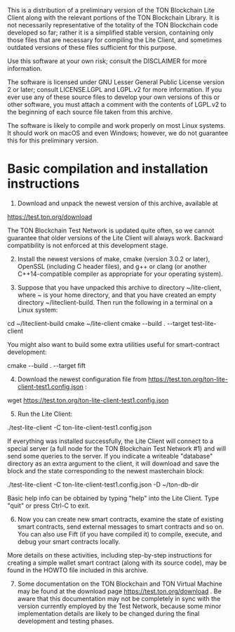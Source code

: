 This is a distribution of a preliminary version of the TON Blockchain Lite Client along with the relevant portions of the TON Blockchain Library. It is not necessarily representative of the totality of the TON Blockchain code developed so far; rather it is a simplified stable version, containing only those files that are necessary for compiling the Lite Client, and sometimes outdated versions of these files sufficient for this purpose.

Use this software at your own risk; consult the DISCLAIMER for more information.

The software is licensed under GNU Lesser General Public License version 2 or later; consult LICENSE.LGPL and LGPL.v2 for more information. If you ever use any of these source files to develop your own versions of this or other software, you must attach a comment with the contents of LGPL.v2 to the beginning of each source file taken from this archive.

The software is likely to compile and work properly on most Linux systems. It should work on macOS and even Windows; however, we do not guarantee this for this preliminary version.

# Basic compilation and installation instructions

1) Download and unpack the newest version of this archive, available at

https://test.ton.org/download

The TON Blockchain Test Network is updated quite often, so we cannot guarantee that older versions of the Lite Client will always work. Backward compatibility is not enforced at this development stage.

2) Install the newest versions of make, cmake (version 3.0.2 or later), OpenSSL (including C header files), and g++ or clang (or another C++14-compatible compiler as appropriate for your operating system).

3) Suppose that you have unpacked this archive to directory ~/lite-client, where ~ is your home directory, and that you have created an empty directory ~/liteclient-build. Then run the following in a terminal on a Linux system:

cd ~/liteclient-build
cmake ~/lite-client
cmake --build . --target test-lite-client

You might also want to build some extra utilities useful for smart-contract development:

cmake --build . --target fift

4) Download the newest configuration file from https://test.ton.org/ton-lite-client-test1.config.json :

wget https://test.ton.org/ton-lite-client-test1.config.json

5) Run the Lite Client:

./test-lite-client -C ton-lite-client-test1.config.json

If everything was installed successfully, the Lite Client will connect to a special server (a full node for the TON Blockchain Test Network #1) and will send some queries to the server.
If you indicate a writeable "database" directory as an extra argument to the client, it will download and save the block and the state corresponding to the newest masterchain block:

./test-lite-client -C ton-lite-client-test1.config.json -D ~/ton-db-dir

Basic help info can be obtained by typing "help" into the Lite Client. Type "quit" or press Ctrl-C to exit.

6) Now you can create new smart contracts, examine the state of existing smart contracts, send external messages to smart contracts and so on. You can also use Fift (if you have compiled it) to compile, execute, and debug your smart contracts locally.

More details on these activities, including step-by-step instructions for creating a simple wallet smart contract (along with its source code), may be found in the HOWTO file included in this archive.

7) Some documentation on the TON Blockchain and TON Virtual Machine may be found at the download page https://test.ton.org/download . Be aware that this documentation may not be completely in sync with the version currently employed by the Test Network, because some minor implementation details are likely to be changed during the final development and testing phases.